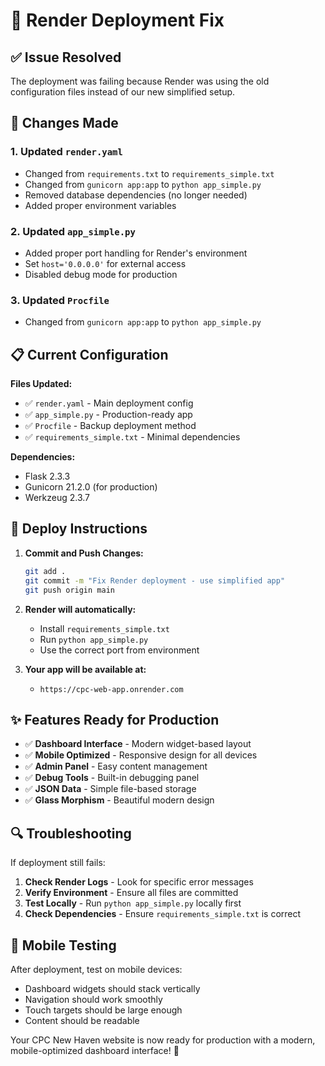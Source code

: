 # 🚀 Render Deployment Fix

## ✅ **Issue Resolved**

The deployment was failing because Render was using the old configuration files instead of our new simplified setup.

## 🔧 **Changes Made**

### 1. Updated `render.yaml`
- Changed from `requirements.txt` to `requirements_simple.txt`
- Changed from `gunicorn app:app` to `python app_simple.py`
- Removed database dependencies (no longer needed)
- Added proper environment variables

### 2. Updated `app_simple.py`
- Added proper port handling for Render's environment
- Set `host='0.0.0.0'` for external access
- Disabled debug mode for production

### 3. Updated `Procfile`
- Changed from `gunicorn app:app` to `python app_simple.py`

## 📋 **Current Configuration**

**Files Updated:**
- ✅ `render.yaml` - Main deployment config
- ✅ `app_simple.py` - Production-ready app
- ✅ `Procfile` - Backup deployment method
- ✅ `requirements_simple.txt` - Minimal dependencies

**Dependencies:**
- Flask 2.3.3
- Gunicorn 21.2.0 (for production)
- Werkzeug 2.3.7

## 🚀 **Deploy Instructions**

1. **Commit and Push Changes:**
   ```bash
   git add .
   git commit -m "Fix Render deployment - use simplified app"
   git push origin main
   ```

2. **Render will automatically:**
   - Install `requirements_simple.txt`
   - Run `python app_simple.py`
   - Use the correct port from environment

3. **Your app will be available at:**
   - `https://cpc-web-app.onrender.com`

## ✨ **Features Ready for Production**

- ✅ **Dashboard Interface** - Modern widget-based layout
- ✅ **Mobile Optimized** - Responsive design for all devices
- ✅ **Admin Panel** - Easy content management
- ✅ **Debug Tools** - Built-in debugging panel
- ✅ **JSON Data** - Simple file-based storage
- ✅ **Glass Morphism** - Beautiful modern design

## 🔍 **Troubleshooting**

If deployment still fails:

1. **Check Render Logs** - Look for specific error messages
2. **Verify Environment** - Ensure all files are committed
3. **Test Locally** - Run `python app_simple.py` locally first
4. **Check Dependencies** - Ensure `requirements_simple.txt` is correct

## 📱 **Mobile Testing**

After deployment, test on mobile devices:
- Dashboard widgets should stack vertically
- Navigation should work smoothly
- Touch targets should be large enough
- Content should be readable

Your CPC New Haven website is now ready for production with a modern, mobile-optimized dashboard interface! 🎉
